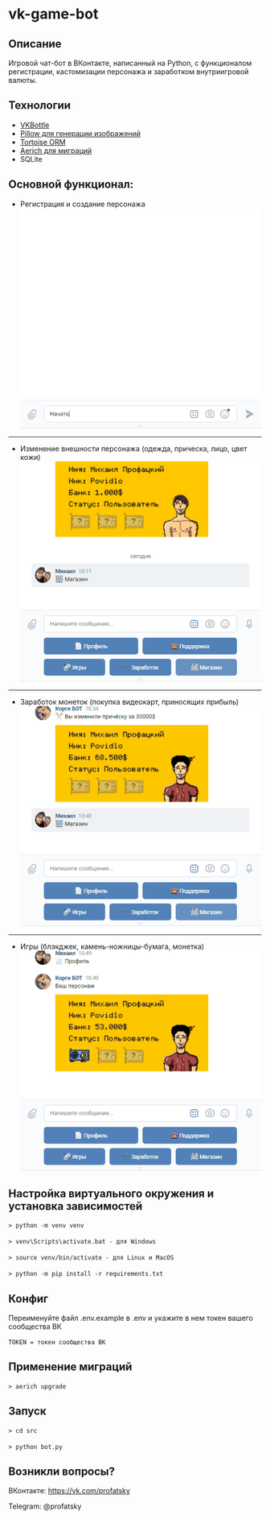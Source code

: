 # vk-game-bot

## Описание
Игровой чат-бот в ВКонтакте, написанный на Python, с функционалом регистрации, кастомизации персонажа и заработком внутриигровой валюты.

## Технологии
* [VKBottle](https://github.com/vkbottle/vkbottle)
* [Pillow для генерации изображений](https://github.com/python-pillow/Pillow)
* [Tortoise ORM](https://github.com/tortoise/tortoise-orm)
* [Aerich для миграций](https://github.com/tortoise/aerich)
* SQLite

## Основной функционал:
* Регистрация и создание персонажа
![register](src/assets/gif/register.gif)
---
* Изменение внешности персонажа (одежда, прическа, лицо, цвет кожи)
![shop](src/assets/gif/shop.gif)
---
* Заработок монеток (покупка видеокарт, приносящих прибыль)
![cards](src/assets/gif/cards.gif)
--- 
* Игры (блэкджек, камень-ножницы-бумага, монетка)
![game](src/assets/gif/game.gif)

## Настройка виртуального окружения и установка зависимостей
```
> python -m venv venv

> venv\Scripts\activate.bat - для Windows

> source venv/bin/activate - для Linux и MacOS

> python -m pip install -r requirements.txt
```

## Конфиг
Переименуйте файл .env.example в .env и укажите в нем токен вашего сообщества ВК
```
TOKEN = токен сообщества ВК
```

## Применение миграций
```
> aerich upgrade
```

## Запуск
```
> cd src

> python bot.py
```

## Возникли вопросы?
ВКонтакте: https://vk.com/profatsky

Telegram: @profatsky